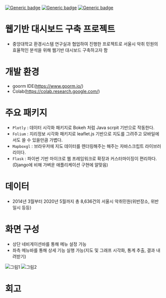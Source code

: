 [![Generic badge](https://img.shields.io/badge/Ubuntu-18.04-green.svg)](https://shields.io/)
[![Generic badge](https://img.shields.io/badge/Language-Python,HTML-blue.svg)](https://shields.io/)
[![Generic badge](https://img.shields.io/badge/Framework-Flask-orange.svg)](https://shields.io/)

# 웹기반 대시보드 구축 프로젝트
- 중앙대학교 환경시스템 연구실과 협업하여 진행한 프로젝트로 서울시 악취 민원의 효율적인 분석을 위해 웹기반 대시보드 구축하고자 함

# 개발 환경
- goorm IDE(https://www.goorm.io/)
- Colab(https://colab.research.google.com/)

# 주요 패키지
- `Plotly` : 데이터 시각화 패키지로 Bokeh 처럼 Java scrpit 기반으로 작동한다.  
- `Folium` : 지리정보 시각화 패키지로 leaflet.js 기반으로 지도를 그려주고 모바일에서도 쓸 수 있을만큼 가볍다.  
- `Mapboxgl` : 브라우저에 지도 데이터를 렌더링해주는 해주는 자바스크립트 라이브러리이다.  
- `Flask` : 파이썬 기반 마이크로 웹 프레임워크로 확장과 커스터마이징이 편리하다. (Django에 비해 가벼운 애플리케이션 구현에 알맞음)

# 데이터
- 2014년 3월부터 2020년 5월까지 총 8,636건의 서울시 악취민원(위반장소, 위반일시 등등)  

# 화면 구성
- 상단 네비게이션바를 통해 메뉴 설정 가능
- 좌측 메뉴바를 통해 상세 기능 실행 가능(지도 및 그래프 시각화, 통계 추출, 결과 내려받기)  

![그림1](https://user-images.githubusercontent.com/33515088/107912249-88c59500-6fa1-11eb-8d75-98dd9fc25d5d.png)
![그림2](https://user-images.githubusercontent.com/33515088/107914680-50748580-6fa6-11eb-9eb4-022d9218d449.png)


# 회고
